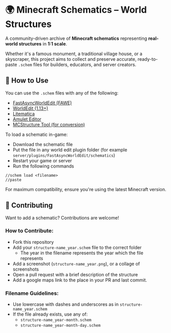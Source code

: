 # 🌍 Minecraft Schematics – World Structures

A community-driven archive of **Minecraft schematics** representing **real-world structures** in **1:1 scale**.

Whether it's a famous monument, a traditional village house, or a skyscraper, this project aims to collect and preserve accurate, ready-to-paste `.schem` files for builders, educators, and server creators.

## 🧰 How to Use

You can use the `.schem` files with any of the following:

- [FastAsyncWorldEdit (FAWE)](https://github.com/IntellectualSites/FastAsyncWorldEdit)
- [WorldEdit (1.13+)](https://enginehub.org/worldedit)
- [Litematica](https://www.curseforge.com/minecraft/mc-mods/litematica)
- [Amulet Editor](https://www.amuletmc.com/)
- [MCStructure Tool (for conversion)](https://github.com/Nixinova/MCStructure)

To load a schematic in-game:

- Download the schematic file
- Put the file in any world edit plugin folder (for example `server/plugins/FastAsyncWorldEdit/schematics`)
- Restart your game or server
- Run the following commands

```
//schem load <filename>
//paste
```

For maximum compatibility, ensure you're using the latest Minecraft version.

## 🤝 Contributing

Want to add a schematic? Contributions are welcome!

### How to Contribute:
- Fork this repository
- Add your `structure-name_year.schem` file to the correct folder
  - The year in the filename represents the year which the file represents
- Add a screenshot (`structure-name_year.png`), or a collage of screenshots
- Open a pull request with a brief description of the structure
- Add a google maps link to the place in your PR and last commit.

### Filename Guidelines:
- Use lowercase with dashes and underscores as in `structure-name_year.schem`
- If the file already exists, use any of:
  -  `structure-name_year-month.schem`
  -  `structure-name_year-month-day.schem`
